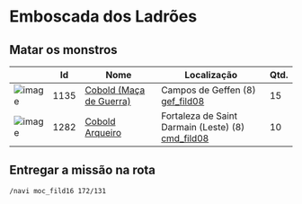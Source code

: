 #  Emboscada dos Ladrões

## Matar os monstros

| | Id | Nome | Localização | Qtd. |
| - | - | - | - | - |
| ![image](https://file5s.ratemyserver.net/mobs/1135.gif) | 1135 | [Cobold (Maça de Guerra)](https://ratemyserver.net/mob_db.php?mob_id=1135&small=1&back=1) | Campos de Geffen (8)<br>[gef_fild08](https://ratemyserver.net/index.php?page=npc_shop_warp&map=gef_fild08) | 15 |
| ![image](https://file5s.ratemyserver.net/mobs/1282.gif) | 1282 | [Cobold Arqueiro](https://ratemyserver.net/mob_db.php?mob_id=1282&small=1&back=1) | Fortaleza de Saint Darmain (Leste) (8)<br>[cmd_fild08](https://ratemyserver.net/index.php?page=npc_shop_warp&map=cmd_fild08) | 10 |

## Entregar a missão na rota

```
/navi moc_fild16 172/131
```
